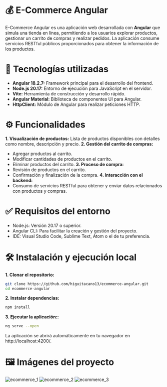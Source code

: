 # 💰 E-Commerce Angular
E-Commerce Angular es una aplicación web desarrollada con **Angular** que simula una tienda en línea, permitiendo a los usuarios explorar productos, gestionar un carrito de compras y realizar pedidos. La aplicación consume servicios RESTful públicos proporcionados para obtener la información de los productos.

# 🚀 Tecnologías utilizadas
- **Angular 18.2.7:** Framework principal para el desarrollo del frontend.
- **Node.js 20.17:** Entorno de ejecución para JavaScript en el servidor.
- **Vite:** Herramienta de construcción y desarrollo rápido.
- **Angular Material:** Biblioteca de componentes UI para Angular.
- **HttpClient:** Módulo de Angular para realizar peticiones HTTP.

# ⚙️ Funcionalidades
**1. Visualización de productos:** Lista de productos disponibles con detalles como nombre, descripción y precio.
**2. Gestión del carrito de compras:**
  - Agregar productos al carrito.
  - Modificar cantidades de productos en el carrito.
  - Eliminar productos del carrito.
**3. Proceso de compra:**
  - Revisión de productos en el carrito.
  - Confirmación y finalización de la compra.
**4. Interacción con el backend:**
- Consumo de servicios RESTful para obtener y enviar datos relacionados con productos y compras.

# ✅ Requisitos del entorno
- Node.js: Versión 20.17 o superior.
- Angular CLI: Para facilitar la creación y gestión del proyecto.
- IDE: Visual Studio Code, Sublime Text, Atom o el de tu preferencia.

# 🛠️ Instalación y ejecución local
**1. Clonar el repositorio:**

```bash
git clone https://github.com/higuitacano13/ecommerce-angular.git
cd ecommerce-angular
```


**2. Instalar dependencias:**

```bash
npm install
```


**3. Ejecutar la aplicación::**

```bash
ng serve --open
```

La aplicación se abrirá automáticamente en tu navegador en http://localhost:4200/.

# 🖼️ Imágenes del proyecto

![ecommerce_1](https://github.com/user-attachments/assets/ab91b84e-7a01-4689-9e03-2522d0971d12)
![ecommerce_2](https://github.com/user-attachments/assets/4a261c74-6d7c-4ff0-97c4-655bfa49a362)
![ecommerce_3](https://github.com/user-attachments/assets/b698d992-e566-4fe7-b9ff-4df5b3bbee6f)


